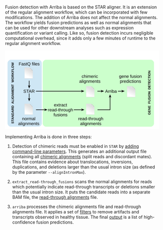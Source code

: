 Fusion detection with Arriba is based on the STAR aligner. It is an extension of the regular alignment workflow, which can be incorporated with few modifications. The addition of Arriba does not affect the normal alignments. The workflow yields fusion predictions as well as normal alignments that can be used for other downstream analyses such as expression quantification or variant calling. Like so, fusion detection incurs negligible computational overhead, since it adds only a few minutes of runtime to the regular alignment workflow.

![workflow](workflow.svg)

Implementing Arriba is done in three steps:

1. Detection of chimeric reads must be enabled in `STAR` by [adding command-line parameters](execution.md#star). This generates an additional output file containing all [chimeric alignments](input-files.md#chimeric-alignments) (split reads and discordant mates). This file contains evidence about translocations, inversions, duplications, and deletions larger than the usual intron size (as defined by the parameter `--alignIntronMax`).

2. `extract_read-through_fusions` scans the normal alignments for reads which potentially indicate read-through transcripts or deletions smaller than the usual intron size. It puts the candidate reads into a separate BAM file, the [read-through alignments](input-files.md#chimeric-alignments) file.

3. `arriba` processes the chimeric alignments file and read-through alignments file. It applies a set of [filters](internal-algorithm.md) to remove artifacts and transcripts observed in healthy tissue. The final [output](output-files.md) is a list of high-confidence fusion predictions.

